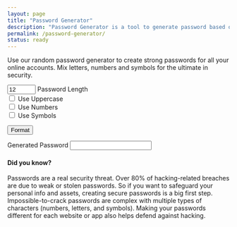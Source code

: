```yaml
---
layout: page
title: "Password Generator"
description: "Password Generator is a tool to generate password based on selected criteria."
permalink: /password-generator/
status: ready
---
```


Use our random password generator to create strong passwords for all your online accounts. Mix letters, numbers and symbols for the ultimate in security.

<form>
  <div class="form-group">
    <input class="form-check-input" type="number" value="12" id="passwordLength" min="8" max="256">
    <label class="form-check-label" for="passwordLength">Password Length</label>
  </div>

  <div class="form-group">
    <input class="form-check-input" type="checkbox" value="" id="useUpperCase">
    <label class="form-check-label" for="useUpperCase">Use Uppercase</label>
    <br>
    <input class="form-check-input" type="checkbox" value="" id="useNumbers">
    <label class="form-check-label" for="useNumbers">Use Numbers</label>
    <br>
    <input class="form-check-input" type="checkbox" value="" id="useSpecialChars">
    <label class="form-check-label" for="useSpecialChars">Use Symbols</label>
  </div>

  <button id="actionBtn" type="button" class="btn btn-primary">Format</button>

  <div class="form-group">
    <label for="generatedPassword">Generated Password</label>
    <input type="text" class="form-control" id="generatedPassword">
  </div>
</form>

<script>
  document.getElementById('actionBtn').onclick = function() {
    var passwordLength = document.getElementById('passwordLength').value;
    var useUpperCase = document.getElementById('useUpperCase').checked;
    var useNumbers = document.getElementById('useNumbers').checked;
    var useSpecialChars = document.getElementById('useSpecialChars').checked;

    const chars = 'abcdefghijklmnopqrstuvwxyz';
    const numberChars = '0123456789';
    const specialChars = '!"£$%^&*()';

    const usableChars = chars +
      (useUpperCase ? chars.toUpperCase() : '') +
      (useNumbers ? numberChars : '') +
      (useSpecialChars ? specialChars : '');

    let generatedPassword = '';
    for (i = 0; i <= passwordLength; i++) {
      generatedPassword += usableChars[Math.floor(Math.random() * (usableChars.length))];
    }

    document.getElementById('generatedPassword').value = generatedPassword;
  };
</script>

#### Did you know?

Passwords are a real security threat. Over 80% of hacking-related breaches are due to weak or stolen passwords.
So if you want to safeguard your personal info and assets, creating secure passwords is a big first step.
Impossible-to-crack passwords are complex with multiple types of characters (numbers, letters, and symbols).
Making your passwords different for each website or app also helps defend against hacking.
